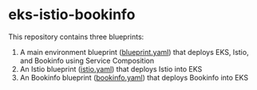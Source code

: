 # eks-istio-bookinfo

This repository contains three blueprints:

1. A main environment blueprint ([blueprint.yaml](./blueprint.yaml)) that deploys EKS, Istio, and Bookinfo using Service Composition
2. An Istio blueprint ([istio.yaml](./istio.yaml)) that deploys Istio into EKS
3. An Bookinfo blueprint ([bookinfo.yaml](./bookinfo.yaml)) that deploys Bookinfo into EKS
